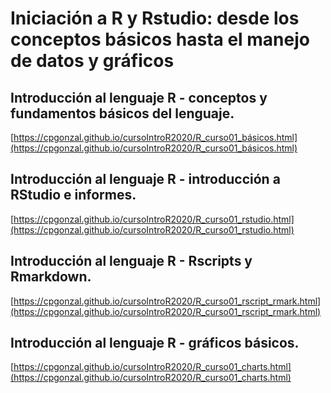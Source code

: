 # Iniciación a R y Rstudio: desde los conceptos básicos hasta el manejo de datos y gráficos

## Introducción al lenguaje R - conceptos y fundamentos básicos del lenguaje.
[https://cpgonzal.github.io/cursoIntroR2020/R_curso01_básicos.html](https://cpgonzal.github.io/cursoIntroR2020/R_curso01_básicos.html)

## Introducción al lenguaje R - introducción a RStudio e informes.
[https://cpgonzal.github.io/cursoIntroR2020/R_curso01_rstudio.html](https://cpgonzal.github.io/cursoIntroR2020/R_curso01_rstudio.html)

## Introducción al lenguaje R - Rscripts y Rmarkdown.
[https://cpgonzal.github.io/cursoIntroR2020/R_curso01_rscript_rmark.html](https://cpgonzal.github.io/cursoIntroR2020/R_curso01_rscript_rmark.html)

## Introducción al lenguaje R - gráficos básicos.
[https://cpgonzal.github.io/cursoIntroR2020/R_curso01_charts.html](https://cpgonzal.github.io/cursoIntroR2020/R_curso01_charts.html)